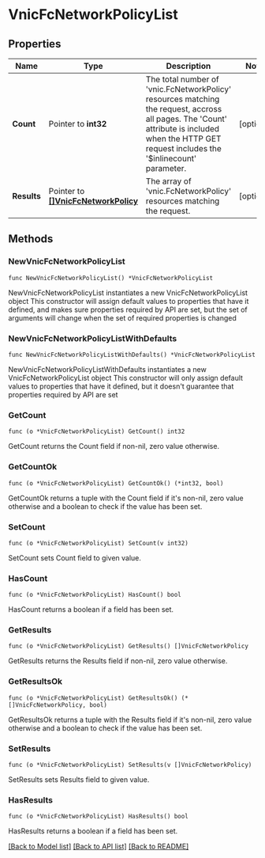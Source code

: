 # VnicFcNetworkPolicyList

## Properties

Name | Type | Description | Notes
------------ | ------------- | ------------- | -------------
**Count** | Pointer to **int32** | The total number of &#39;vnic.FcNetworkPolicy&#39; resources matching the request, accross all pages. The &#39;Count&#39; attribute is included when the HTTP GET request includes the &#39;$inlinecount&#39; parameter. | [optional] 
**Results** | Pointer to [**[]VnicFcNetworkPolicy**](vnic.FcNetworkPolicy.md) | The array of &#39;vnic.FcNetworkPolicy&#39; resources matching the request. | [optional] 

## Methods

### NewVnicFcNetworkPolicyList

`func NewVnicFcNetworkPolicyList() *VnicFcNetworkPolicyList`

NewVnicFcNetworkPolicyList instantiates a new VnicFcNetworkPolicyList object
This constructor will assign default values to properties that have it defined,
and makes sure properties required by API are set, but the set of arguments
will change when the set of required properties is changed

### NewVnicFcNetworkPolicyListWithDefaults

`func NewVnicFcNetworkPolicyListWithDefaults() *VnicFcNetworkPolicyList`

NewVnicFcNetworkPolicyListWithDefaults instantiates a new VnicFcNetworkPolicyList object
This constructor will only assign default values to properties that have it defined,
but it doesn't guarantee that properties required by API are set

### GetCount

`func (o *VnicFcNetworkPolicyList) GetCount() int32`

GetCount returns the Count field if non-nil, zero value otherwise.

### GetCountOk

`func (o *VnicFcNetworkPolicyList) GetCountOk() (*int32, bool)`

GetCountOk returns a tuple with the Count field if it's non-nil, zero value otherwise
and a boolean to check if the value has been set.

### SetCount

`func (o *VnicFcNetworkPolicyList) SetCount(v int32)`

SetCount sets Count field to given value.

### HasCount

`func (o *VnicFcNetworkPolicyList) HasCount() bool`

HasCount returns a boolean if a field has been set.

### GetResults

`func (o *VnicFcNetworkPolicyList) GetResults() []VnicFcNetworkPolicy`

GetResults returns the Results field if non-nil, zero value otherwise.

### GetResultsOk

`func (o *VnicFcNetworkPolicyList) GetResultsOk() (*[]VnicFcNetworkPolicy, bool)`

GetResultsOk returns a tuple with the Results field if it's non-nil, zero value otherwise
and a boolean to check if the value has been set.

### SetResults

`func (o *VnicFcNetworkPolicyList) SetResults(v []VnicFcNetworkPolicy)`

SetResults sets Results field to given value.

### HasResults

`func (o *VnicFcNetworkPolicyList) HasResults() bool`

HasResults returns a boolean if a field has been set.


[[Back to Model list]](../README.md#documentation-for-models) [[Back to API list]](../README.md#documentation-for-api-endpoints) [[Back to README]](../README.md)


